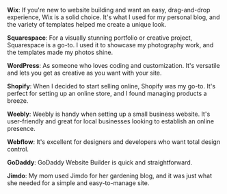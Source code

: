 **Wix**: If you're new to website building and want an easy, drag-and-drop experience, Wix is a solid choice. It's what I used for my personal blog, and the variety of templates helped me create a unique look.

**Squarespace**: For a visually stunning portfolio or creative project, Squarespace is a go-to. I used it to showcase my photography work, and the templates made my photos shine.

**WordPress**: As someone who loves coding and customization. It's versatile and lets you get as creative as you want with your site.

**Shopify**: When I decided to start selling online, Shopify was my go-to. It's perfect for setting up an online store, and I found managing products a breeze.

**Weebly**: Weebly is handy when setting up a small business website. It's user-friendly and great for local businesses looking to establish an online presence.

**Webflow**: It's excellent for designers and developers who want total design control.

**GoDaddy**: GoDaddy Website Builder is quick and straightforward.

**Jimdo**: My mom used Jimdo for her gardening blog, and it was just what she needed for a simple and easy-to-manage site.